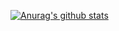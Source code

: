 [![Anurag's github stats](https://github-readme-stats.vercel.app/api?username=BlackBoxSQL&show_icons=true)](https://github.com/BlackBoxSQL/github-readme-stats)
